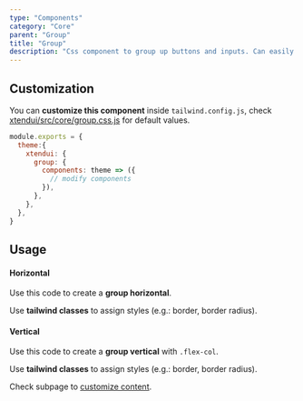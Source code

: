 ```yaml
---
type: "Components"
category: "Core"
parent: "Group"
title: "Group"
description: "Css component to group up buttons and inputs. Can easily create toolbar and navigations."
---
```


## Customization

You can **customize this component** inside `tailwind.config.js`, check [xtendui/src/core/group.css.js](https://github.com/minimit/xtendui/blob/master/src/core/group.css.js) for default values.

```jsx
module.exports = {
  theme:{
    xtendui: {
      group: {
        components: theme => ({
          // modify components
        }),
      },
    },
  },
}
```

## Usage

#### Horizontal

Use this code to create a **group horizontal**.

Use **tailwind classes** to assign styles (e.g.: border, border radius).

<demo>
  <demovanilla src="vanilla/components/core/group/usage">
  </demovanilla>
</demo>

#### Vertical

Use this code to create a **group vertical** with `.flex-col`.

Use **tailwind classes** to assign styles (e.g.: border, border radius).

<demo>
  <demovanilla src="vanilla/components/core/group/usage-vertical">
  </demovanilla>
</demo>

Check subpage to [customize content](/components/core/group/content).
